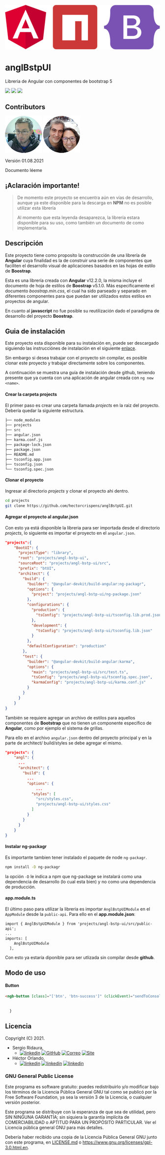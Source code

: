 ![ang](imag/header.svg)

# anglBstpUI
Libreria de Angular con componentes de bootstrap 5

[![](https://img.shields.io/badge/angular-12.2.0-red?style=flat-square&logo=angular)](https://angular.io/) [![](https://img.shields.io/badge/bootstrap-5.1.0-green?style=flat-square&logo=bootstrap)](https://getbootstrap.com/) [![](https://img.shields.io/badge/npm-6.14.13-cb3837?style=flat-square&logo=npm)](https://nodejs.org/en/about/releases/)



## Contributors

[![hector](imag/avatar-hector.svg)](https://www.linkedin.com/in/hector-orlando-25124a18a/)  [![sergio](imag/avatar-sergio.svg)](https://www.linkedin.com/in/sergio-ridaura/)



Versión 01.08.2021

Documento léeme



## ¡Aclaración importante!

> De momento este proyecto se encuentra aún en vías de desarrollo, aunque ya este disponible para la descarga en **NPM** no es posible utilizar esta librería
>
> Al momento que esta leyenda desaparezca, la librería estara disponible para su uso, como también un documento de como implementarla. 



## Descripción

Este proyecto tiene como proposito la construcción de una librería de **Angular** cuya finalidad es la de construir una serie de componentes que faciliten el desarrollo visual de aplicaciones basados en las hojas de estilo de **Boostrap**.

Esta es una librería creada con **Angular** v12.2.0, la misma incluye el documento de hoja de estilos de  **Boostrap** v5.1.0. Más especificamente el documento *boostrap.min.css*, el cual ha sido parseado y separado en diferentes componentes para que puedan ser utilizados estos estilos en proyectos de angular.

En cuanto al **javascript** no fue posible su reutilización dado el paradigma de desarrollo del proyecto **Boostrap**.

##  Guia de instalación 

Este proyecto esta disponible para su instalación en, puede ser descargado siguiendo las instrucciónes de instalación en el siguiente [enlace](https://www.npmjs.com/package/angl-bstp-ui).

Sin embargo si desea trabajar con el proyecto sin compilar, es posible clonar este proyecto y trabajar directamente sobre los componentes.

A continuación se muestra una guía de instalación desde github, teniendo presente que ya cuenta con una aplicación de angular creada con `ng new <name>`.

#### Crear la carpeta projects

El primer paso es crear una carpeta llamada *projects* en la raiz del proyecto. Debería quedar la siguiente estructura.

```
├── node_modules
├── projects
├── src
├── angular.json
├── karma.conf.js
├── package-lock.json
├── package.json
├── README.md
├── tsconfig.app.json
├── tsconfig.json
└── tsconfig.spec.json
```



#### Clonar el proyecto

Ingresar al directorio *projects* y clonar el proyecto ahi dentro.

```bash
cd projects
git clone https://github.com/hectorcrispens/anglBstpUI.git
```



#### Agregar el proyecto al angular.json

Con esto ya está disponible la libreria para ser importada desde el directorio *projects*, lo siguiente es importar el proyecto en el `angular.json`.

```json
"projects":{
    "BootUI": {
      "projectType": "library",
      "root": "projects/angl-bstp-ui",
      "sourceRoot": "projects/angl-bstp-ui/src",
      "prefix": "btUI",
      "architect": {
        "build": {
          "builder": "@angular-devkit/build-angular:ng-packagr",
          "options": {
            "project": "projects/angl-bstp-ui/ng-package.json"
          },
          "configurations": {
            "production": {
              "tsConfig": "projects/angl-bstp-ui/tsconfig.lib.prod.json"
            },
            "development": {
              "tsConfig": "projects/angl-bstp-ui/tsconfig.lib.json"
            }
          },
          "defaultConfiguration": "production"
        },
        "test": {
          "builder": "@angular-devkit/build-angular:karma",
          "options": {
            "main": "projects/angl-bstp-ui/src/test.ts",
            "tsConfig": "projects/angl-bstp-ui/tsconfig.spec.json",
            "karmaConfig": "projects/angl-bstp-ui/karma.conf.js"
          }
        }
      }
    }
}
```

También se requiere agregar un archivo de estilos para  aquellos componentes de **Bootstrap** que no tienen un componente específico de **Angular**, como por ejemplo el sistema de grillas.

Para ello en el archivo `angular.json` dentro del proyecto principal y en la parte de architect/ build/styles se debe agregar el mismo.

```json
"projects": {
    "angl": {
      ...
      "architect": {
        "build": {
          ...
          "options": {
              ...          
            "styles": [
              "src/styles.css",
              "projects/angl-bstp-ui/styles.css"
            ]
          }
        }
      }
    }
}
```



#### Instalar ng-packagr

Es importante tambien tener instalado el paquete de node `ng-packagr`.

```bash
npm install -D ng-packagr
```

la opción `-D` le indica a npm que ng-package se instalará como una dependencia de desarrollo (lo cual esta bien) y no como una dependencia de producción.



#### app.module.ts

El último paso para utilizar la libreria es importar `AnglBstpUIModule` en el `AppModule` desde la `public-api`. Para ello en el **app.module.json**:

```tsx
import { AnglBstpUIModule } from 'projects/angl-bstp-ui/src/public-api';
...
imports: [
    AnglBstpUIModule
  ],
```

Con esto ya estaría diponible para ser utlizada sin compilar desde **github**.



## Modo de uso

#### Button

```html
<ngb-button [class]="['btn', 'btn-success']" (clickEvent)="sendToConsole($event)">hola mundo</ngb-button>
```



```javascript

  }
```





## Licencia

Copyright (C) 2021.

- Sergio Ridaura,
  - [![linkedin](https://img.shields.io/badge/LinkedIn--0a66c2?style=social&logo=linkedin)](https://www.linkedin.com/in/sergio-ridaura/) [![GitHub](https://img.shields.io/badge/GitHub--0a66c2?style=social&logo=GitHub)](https://github.com/sergrida) [![Correo](https://img.shields.io/badge/Info-info@sergioridaura.com-0a66c2?style=social&logo=Mail.Ru)](mailto:info@sergioridaura.com) [![Site](https://img.shields.io/badge/Site-https://sergioridaura.com-ff7139?style=social&logo=FirefoxBrowser)](https://sergioridaura.com/)
- Héctor Orlando,
  - [![linkedin](https://img.shields.io/badge/LinkedIn--0a66c2?style=social&logo=linkedin)](https://www.linkedin.com/in/hector-orlando-25124a18a/) [![linkedin](https://img.shields.io/badge/GitHub--0a66c2?style=social&logo=GitHub)](https://github.com/hectorcrispens) [![linkedin](https://img.shields.io/badge/Gmail--0a66c2?style=social&logo=Gmail)](mailto:hector.or.cr@gmail.com)

### GNU General Public License

Este programa es software gratuito: puedes redistribuirlo y/o modificar bajo los términos de la Licencia Pública General GNU tal como se publicó por la Free Software Foundation, ya sea la versión 3 de la Licencia, o cualquier versión posterior.

Este programa se distribuye con la esperanza de que sea de utilidad, pero SIN NINGUNA GARANTÍA; sin siquiera la garantía implícita de COMERCIABILIDAD o APTITUD PARA UN PROPÓSITO PARTICULAR. Ver el Licencia pública general GNU para más detalles.

Debería haber recibido una copia de la Licencia Pública General GNU junto con este programa, en [LICENSE.md](http://license.md/) o https://www.gnu.org/licenses/gpl-3.0.html.en.
